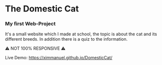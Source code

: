 # The Domestic Cat
### My first Web-Project

It's a small website which I made at school, the topic is about the cat and its different breeds.
In addition there is a quiz to the information.

⚠️ NOT 100% RESPONSIVE ⚠️

Live Demo: https://ximmanuel.github.io/DomesticCat/
